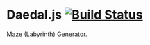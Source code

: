 # Daedal.js [![Build Status](https://secure.travis-ci.org/Hyzhak/Daedal.js.png?branch=master)](https://travis-ci.org/Hyzhak/Daedal.js)

Maze (Labyrinth) Generator.